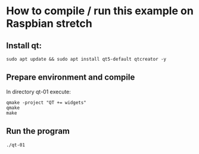 # How to compile / run this example on Raspbian stretch

## Install qt:
```
sudo apt update && sudo apt install qt5-default qtcreator -y
```

## Prepare environment and compile
In directory qt-01 execute:
```
qmake -project "QT += widgets"
qmake
make
```

## Run the program
```
./qt-01
```



